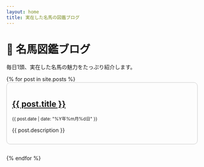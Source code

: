 ```yaml
---
layout: home
title: 実在した名馬の図鑑ブログ
---
```


<h1>🏇 名馬図鑑ブログ</h1>
<p>毎日1頭、実在した名馬の魅力をたっぷり紹介します。</p>

<div class="posts">
  {% for post in site.posts %}
    <article style="margin-bottom: 2em; padding: 1em; border: 1px solid #ccc; border-radius: 10px;">
      <h2><a href="{{ site.baseurl }}{{ post.url }}">{{ post.title }}</a></h2>
      <p><small>{{ post.date | date: "%Y年%m月%d日" }}</small></p>
      <p>{{ post.description }}</p>
    </article>
  {% endfor %}
</div>
